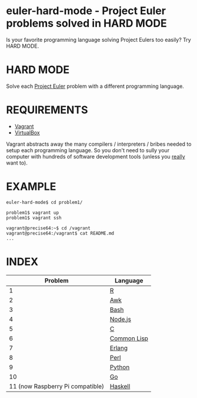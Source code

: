 # euler-hard-mode - Project Euler problems solved in HARD MODE

Is your favorite programming language solving Project Eulers too easily? Try HARD MODE.

# HARD MODE

Solve each [Project Euler](https://projecteuler.net/) problem with a different programming language.

# REQUIREMENTS

* [Vagrant](http://www.vagrantup.com/)
* [VirtualBox](https://www.virtualbox.org/)

Vagrant abstracts away the many compilers / interpreters / bribes needed to setup each programming language. So you don't need to sully your computer with hundreds of software development tools (unless you [really](https://github.com/mcandre/mcandre-ubuntu) want to).

# EXAMPLE

    euler-hard-mode$ cd problem1/

    problem1$ vagrant up
    problem1$ vagrant ssh

    vagrant@precise64:~$ cd /vagrant
    vagrant@precise64:/vagrant$ cat README.md
    ...

# INDEX

| Problem                          | Language                                        |
| -------------------------------- | ----------------------------------------------- |
| 1                                | [R](http://www.r-project.org/)                  |
| 2                                | [Awk](http://en.wikipedia.org/wiki/AWK)         |
| 3                                | [Bash](https://www.gnu.org/software/bash/)      |
| 4                                | [Node.js](http://nodejs.org/)                   |
| 5                                | [C](http://clang.llvm.org/)                     |
| 6                                | [Common Lisp](http://common-lisp.net/)          |
| 7                                | [Erlang](http://www.erlang.org/)                |
| 8                                | [Perl](http://www.perl.org/)                    |
| 9                                | [Python](http://python.org/)                    |
| 10                               | [Go](http://golang.org/)                        |
| 11 (now Raspberry Pi compatible) | [Haskell](http://www.haskell.org/)              |
